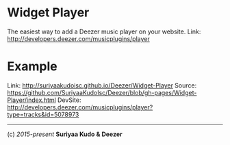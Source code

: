 Widget Player
====

The easiest way to add a Deezer music player on your website.
Link: http://developers.deezer.com/musicplugins/player

# Example
Link: http://suriyaakudoisc.github.io/Deezer/Widget-Player
Source: https://github.com/SuriyaaKudoIsc/Deezer/blob/gh-pages/Widget-Player/index.html
DevSite: http://developers.deezer.com/musicplugins/player?type=tracks&id=5078973

----
(c) *2015-present* **Suriyaa Kudo & Deezer**
